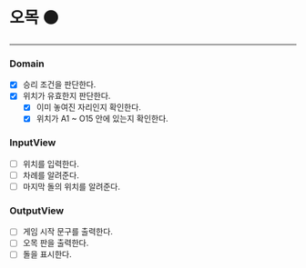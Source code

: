 # 오목 ⚫️

---

### Domain

- [x] 승리 조건을 판단한다.
- [x] 위치가 유효한지 판단한다.
    - [x] 이미 놓여진 자리인지 확인한다.
    - [x] 위치가 A1 ~ O15 안에 있는지 확인한다.

### InputView

- [ ] 위치를 입력한다.
- [ ] 차례를 알려준다.
- [ ] 마지막 돌의 위치를 알려준다.

### OutputView

- [ ] 게임 시작 문구를 출력한다.
- [ ] 오목 판을 출력한다.
- [ ] 돌을 표시한다.
